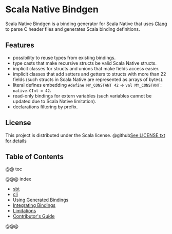 # Scala Native Bindgen

Scala Native Bindgen is a binding generator for Scala Native that uses [Clang] to
parse C header files and generates Scala binding definitions.

## Features

* possibility to reuse types from existing bindings.
* type casts that make recursive structs be valid Scala Native structs.
* implicit classes for structs and unions that make fields access easier.
* implicit classes that add setters and getters to structs with more than 22 fields (such structs in Scala
  Native are represented as arrays of bytes).
* literal defines embedding `#define MY_CONSTANT 42` → `val MY_CONSTANT: native.CInt = 42`.
* read-only bindings for extern variables (such variables cannot be updated due to Scala Native limitation).
* declarations filtering by prefix.

## License

This project is distributed under the Scala license.
@github[See LICENSE.txt for details](/LICENSE.txt)

 [Clang]: https://clang.llvm.org/

## Table of Contents

@@ toc

@@@ index

* [sbt](sbt.md)
* [cli](cli.md)
* [Using Generated Bindings](using-generated-bindings.md)
* [Integrating Bindings](integrating-bindings.md)
* [Limitations](limitations.md)
* [Contributor's Guide](contrib/index.md)

@@@
